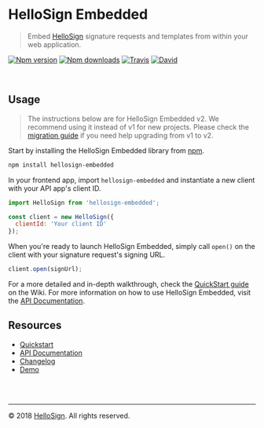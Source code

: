# HelloSign Embedded

> Embed [HelloSign][external_hellosign] signature requests and templates from within your web application.

[![Npm version][badge_npm-version]][external_npm]
[![Npm downloads][badge_npm-downloads]][external_npm]
[![Travis][badge_travis]][external_travis]
[![David][badge_david]][external_david]

<br/>

## Usage

> The instructions below are for HelloSign Embedded v2. We recommend using it instead of v1 for new projects. Please check the [migration guide][wiki_migration-guide] if you need help upgrading from v1 to v2.

Start by installing the HelloSign Embedded library from [npm](https://npmjs.com).

```bash
npm install hellosign-embedded
```

In your frontend app, import `hellosign-embedded` and instantiate a new client with your API app's client ID.

```js
import HelloSign from 'hellosign-embedded';

const client = new HelloSign({
  clientId: 'Your client ID'
});
```

When you're ready to launch HelloSign Embedded, simply call `open()` on the client with your signature request's signing URL.

```js
client.open(signUrl);
```

For a more detailed and in-depth walkthrough, check the [QuickStart guide][wiki_quickstart] on the Wiki. For more information on how to use HelloSign Embedded, visit the [API Documentation][wiki_api-documentation].


## Resources

* [Quickstart][wiki_quickstart]
* [API Documentation][wiki_api-documentation]
* [Changelog][changelog]
* [Demo][external_demo]

<br/>
<br/>
<hr/>

&copy; 2018 [HelloSign][external_hellosign]. All rights reserved.






[changelog]: https://github.com/hellosign/hellosign-embedded/blob/master/CHANGELOG.md

[badge_npm-version]: https://img.shields.io/npm/v/hellosign-embedded.svg
[badge_npm-downloads]: https://img.shields.io/npm/dm/hellosign-embedded.svg
[badge_david]: https://img.shields.io/david/hellosign/hellosign-embedded.svg
[badge_travis]: https://img.shields.io/travis/hellosign/hellosign-embedded/master.svg

[wiki_home]: https://github.com/hellosign/hellosign-embedded/wiki
[wiki_api-documentation]: https://github.com/hellosign/hellosign-embedded/wiki/API-Documentation-(v2)
[wiki_migration-guide]: https://github.com/hellosign/hellosign-embedded/wiki/Migration-Guide-(v1-to-v2)
[wiki_quickstart]: https://github.com/hellosign/hellosign-embedded/wiki/Quickstart

[external_david]: https://david-dm.org/hellosign/hellosign-embedded
[external_demo]: https://app.hellosign.com/api/embeddedTest
[external_hellosign]: https://hellosign.com
[external_npm]: https://npmjs.org/package/hellosign-embedded
[external_travis]: https://travis-ci.org/hellosign/hellosign-embedded?branch=master
